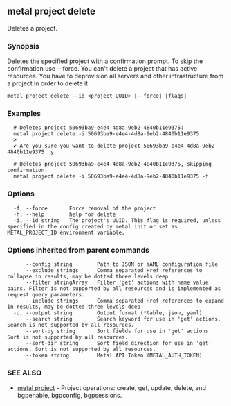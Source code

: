 ## metal project delete

Deletes a project.

### Synopsis

Deletes the specified project with a confirmation prompt. To skip the confirmation use --force. You can't delete a project that has active resources. You have to deprovision all servers and other infrastructure from a project in order to delete it.

```
metal project delete --id <project_UUID> [--force] [flags]
```

### Examples

```
  # Deletes project 50693ba9-e4e4-4d8a-9eb2-4840b11e9375:
  metal project delete -i 50693ba9-e4e4-4d8a-9eb2-4840b11e9375
  >
  ✔ Are you sure you want to delete project 50693ba9-e4e4-4d8a-9eb2-4840b11e9375: y
  
  # Deletes project 50693ba9-e4e4-4d8a-9eb2-4840b11e9375, skipping confirmation:
  metal project delete -i 50693ba9-e4e4-4d8a-9eb2-4840b11e9375 -f
```

### Options

```
  -f, --force       Force removal of the project
  -h, --help        help for delete
  -i, --id string   The project's UUID. This flag is required, unless specified in the config created by metal init or set as METAL_PROJECT_ID environment variable.
```

### Options inherited from parent commands

```
      --config string        Path to JSON or YAML configuration file
      --exclude strings      Comma separated Href references to collapse in results, may be dotted three levels deep
      --filter stringArray   Filter 'get' actions with name value pairs. Filter is not supported by all resources and is implemented as request query parameters.
      --include strings      Comma separated Href references to expand in results, may be dotted three levels deep
  -o, --output string        Output format (*table, json, yaml)
      --search string        Search keyword for use in 'get' actions. Search is not supported by all resources.
      --sort-by string       Sort fields for use in 'get' actions. Sort is not supported by all resources.
      --sort-dir string      Sort field direction for use in 'get' actions. Sort is not supported by all resources.
      --token string         Metal API Token (METAL_AUTH_TOKEN)
```

### SEE ALSO

* [metal project](metal_project.md)	 - Project operations: create, get, update, delete, and bgpenable, bgpconfig, bgpsessions.

